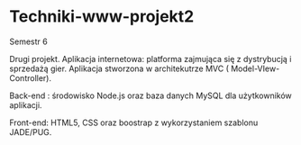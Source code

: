 # Techniki-www-projekt2

Semestr 6

Drugi projekt. Aplikacja internetowa: platforma zajmująca się z dystrybucją i sprzedażą gier.
Aplikacja  stworzona w architekutrze MVC ( Model-VIew-Controller).

Back-end : środowisko Node.js oraz baza danych MySQL dla użytkowników aplikacji.

Front-end: HTML5, CSS oraz boostrap z wykorzystaniem szablonu JADE/PUG. 

